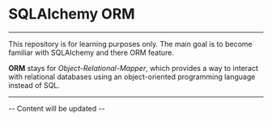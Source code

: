 # SQLAlchemy ORM

---

This repository is for learning purposes only. The main goal is to
become familiar with SQLAlchemy and there ORM feature.

**ORM** stays for _Object-Relational-Mapper_, which provides a way to
interact with relational databases using an object-oriented programming
language instead of SQL.

---

-- Content will be updated --